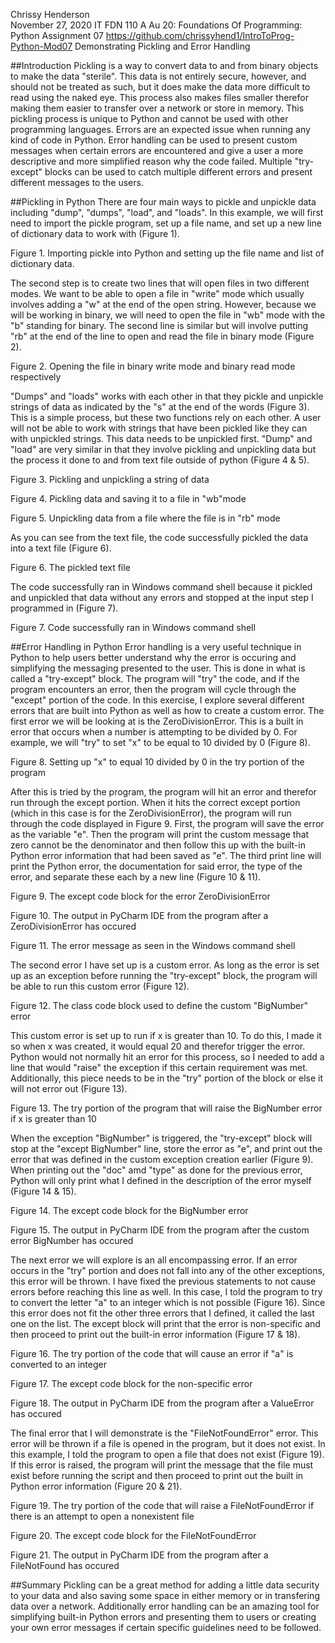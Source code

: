 Chrissy Henderson  
November 27, 2020
IT FDN 110 A Au 20: Foundations Of Programming: Python
Assignment 07
https://github.com/chrissyhend1/IntroToProg-Python-Mod07
Demonstrating Pickling and Error Handling

##Introduction
Pickling is a way to convert data to and from binary objects to make the data "sterile". This data is not entirely secure, however, and should not be treated as such, but it does make the data more difficult to read using the naked eye. This process also makes files smaller therefor making them easier to transfer over a network or store in memory. This pickling process is unique to Python and cannot be used with other programming languages.
Errors are an expected issue when running any kind of code in Python. Error handling can be used to present custom messages when certain errors are encountered and give a user a more descriptive and more simplified reason why the code failed. Multiple "try-except" blocks can be used to catch multiple different errors and present different messages to the users. 

##Pickling in Python
There are four main ways to pickle and unpickle data including "dump", "dumps", "load", and "loads". In this example, we will first need to import the pickle program, set up a file name, and set up a new line of dictionary data to work with (Figure 1).

 
Figure 1. Importing pickle into Python and setting up the file name and list of dictionary data.

The second step is to create two lines that will open files in two different modes. We want to be able to open a file in "write" mode which usually involves adding a "w" at the end of the open string. However, because we will be working in binary, we will need to open the file in "wb" mode with the "b" standing for binary. The second line is similar but will involve putting "rb" at the end of the line to open and read the file in binary mode (Figure 2).

 
Figure 2. Opening the file in binary write mode and binary read mode respectively

"Dumps" and "loads" works with each other in that they pickle and unpickle strings of data as indicated by the "s" at the end of the words (Figure 3). This is a simple process, but these two functions rely on each other. A user will not be able to work with strings that have been pickled like they can with unpickled strings. This data needs to be unpickled first. "Dump" and "load" are very similar in that they involve pickling and unpickling data but the process it done to and from text file outside of python (Figure 4 & 5). 

 
Figure 3. Pickling and unpickling a string of data
 
Figure 4. Pickling data and saving it to a file in "wb"mode
 
Figure 5. Unpickling data from a file where the file is in "rb" mode

As you can see from the text file, the code successfully pickled the data into a text file (Figure 6).

 
Figure 6. The pickled text file

The code successfully ran in Windows command shell because it pickled and unpickled that data without any errors and stopped at the input step I programmed in (Figure 7).

 
Figure 7. Code successfully ran in Windows command shell

##Error Handling in Python
Error handling is a very useful technique in Python to help users better understand why the error is occuring and simplifying the messaging presented to the user. This is done in what is called a "try-except" block. The program will "try" the code, and if the program encounters an error, then the program will cycle through the "except" portion of the code. In this exercise, I explore several different errors that are built into Python as well as how to create a custom error.
The first error we will be looking at is the ZeroDivisionError. This is a built in error that occurs when a number is attempting to be divided by 0. For example, we will "try" to set "x" to be equal to 10 divided by 0 (Figure 8).

 
Figure 8. Setting up "x" to equal 10 divided by 0 in the try portion of the program

After this is tried by the program, the program will hit an error and therefor run through the except portion. When it hits the correct except portion (which in this case is for the ZeroDivisionError), the program will run through the code displayed in Figure 9. First, the program will save the error as the variable "e". Then the program will print the custom message that zero cannot be the denominator and then follow this up with the built-in Python error information that had been saved as "e". The third print line will print the Python error, the documentation for said error, the type of the error, and separate these each by a new line (Figure 10 & 11).

 
Figure 9. The except code block for the error ZeroDivisionError
 
Figure 10. The output in PyCharm IDE from the program after a ZeroDivisionError has occured
 
Figure 11. The error message as seen in the Windows command shell

The second error I have set up is a custom error. As long as the error is set up as an exception before running the "try-except" block, the program will be able to run this custom error (Figure 12).

 
Figure 12. The class code block used to define the custom "BigNumber" error

This custom error is set up to run if x is greater than 10. To do this, I made it so when x was created, it would equal 20 and therefor trigger the error. Python would not normally hit an error for this process, so I needed to add a line that would "raise" the exception if this certain requirement was met. Additionally, this piece needs to be in the "try" portion of the block or else it will not error out (Figure 13).

 
Figure 13. The try portion of the program that will raise the BigNumber error if x is greater than 10

When the exception "BigNumber" is triggered, the "try-except" block will stop at the "except BigNumber" line, store the error as "e", and print out the error that was defined in the custom exception creation earlier (Figure 9). When printing out the "doc" amd "type" as done for the previous error, Python will only print what I defined in the description of the error myself (Figure 14 & 15).

 
Figure 14. The except code block for the BigNumber error

 
Figure 15. The output in PyCharm IDE from the program after the custom error BigNumber has occured

The next error we will explore is an all encompassing error. If an error occurs in the "try" portion and does not fall into any of the other exceptions, this error will be thrown. I have fixed the previous statements to not cause errors before reaching this line as well. In this case, I told the program to try to convert the letter "a" to an integer which is not possible (Figure 16). Since this error does not fit the other three errors that I defined, it called the last one on the list. The except block will print that the error is non-specific and then proceed to print out the built-in error information (Figure 17 & 18).

 
Figure 16. The try portion of the code that will cause an error if "a" is converted to an integer
 
Figure 17. The except code block for the non-specific error
 
Figure 18. The output in PyCharm IDE from the program after a ValueError has occured

The final error that I will demonstrate is the "FileNotFoundError" error. This error will be thrown if a file is opened in the program, but it does not exist. In this example, I told the program to open a file that does not exist (Figure 19). If this error is raised, the program will print the message that the file must exist before running the script and then proceed to print out the built in Python error information (Figure 20 & 21).

 
Figure 19. The try portion of the code that will raise a FileNotFoundError if there is an attempt to open a nonexistent file
 
Figure 20. The except code block for the FileNotFoundError
 
Figure 21. The output in PyCharm IDE from the program after a FileNotFound has occured

##Summary
Pickling can be a great method for adding a little data security to your data and also saving some space in either memory or in transfering data over a network. Additionally error handling can be an amazing tool for simplifying built-in Python errors and presenting them to users or creating your own error messages if certain specific guidelines need to be followed.
